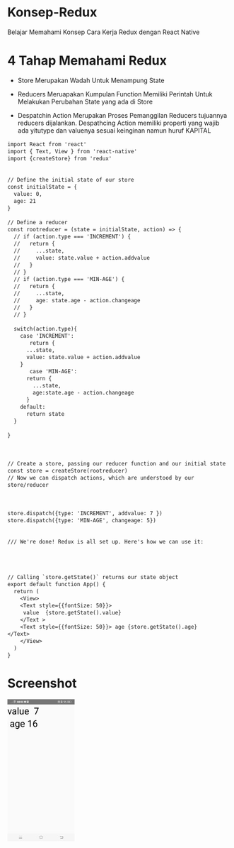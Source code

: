 # Konsep-Redux
Belajar Memahami Konsep Cara Kerja Redux dengan React Native

# 4 Tahap Memahami Redux
- Store
Merupakan Wadah Untuk Menampung State

- Reducers
Meruapakan Kumpulan Function Memiliki Perintah Untuk Melakukan Perubahan State yang ada di Store

- Despatchin Action
Merupakan Proses Pemanggilan Reducers tujuannya reducers dijalankan. Despathcing Action memiliki properti yang wajib ada yitutype dan valuenya sesuai keinginan namun huruf KAPITAL

```
import React from 'react'
import { Text, View } from 'react-native'
import {createStore} from 'redux'


// Define the initial state of our store
const initialState = {
  value: 0,
  age: 21
}

// Define a reducer
const rootreducer = (state = initialState, action) => {
  // if (action.type === 'INCREMENT') {
  //   return {
  //     ...state,
  //     value: state.value + action.addvalue
  //   }
  // }
  // if (action.type === 'MIN-AGE') {
  //   return {
  //     ...state,
  //     age: state.age - action.changeage
  //   }
  // }
  
  switch(action.type){
    case 'INCREMENT':
       return {
      ...state,
      value: state.value + action.addvalue
    }
       case 'MIN-AGE':
      return {
        ...state,
        age:state.age - action.changeage
      }
    default:
      return state
  }

}



// Create a store, passing our reducer function and our initial state
const store = createStore(rootreducer)
// Now we can dispatch actions, which are understood by our store/reducer



store.dispatch({type: 'INCREMENT', addvalue: 7 })
store.dispatch({type: 'MIN-AGE', changeage: 5})


/// We're done! Redux is all set up. Here's how we can use it:




// Calling `store.getState()` returns our state object
export default function App() {
  return (
    <View>
    <Text style={{fontSize: 50}}>
     value  {store.getState().value}
    </Text >
    <Text style={{fontSize: 50}}> age {store.getState().age}
</Text>
    </View>
  )
}
```

# Screenshot
![ss](https://github.com/thisWandiPratama/Konsep-Redux/blob/master/ss.jpeg)
